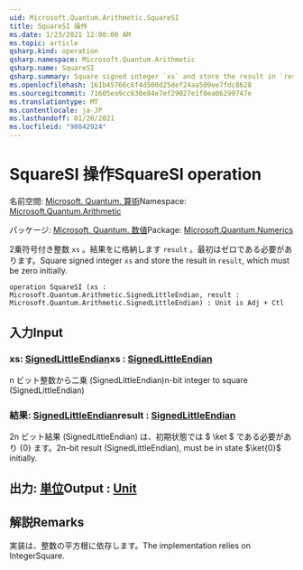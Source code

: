 ```yaml
---
uid: Microsoft.Quantum.Arithmetic.SquareSI
title: SquareSI 操作
ms.date: 1/23/2021 12:00:00 AM
ms.topic: article
qsharp.kind: operation
qsharp.namespace: Microsoft.Quantum.Arithmetic
qsharp.name: SquareSI
qsharp.summary: Square signed integer `xs` and store the result in `result`, which must be zero initially.
ms.openlocfilehash: 161b45766c6f4d500d25def24aa509ee7fdc8628
ms.sourcegitcommit: 71605ea9cc630e84e7ef29027e1f0ea06299747e
ms.translationtype: MT
ms.contentlocale: ja-JP
ms.lasthandoff: 01/26/2021
ms.locfileid: "98842924"
---
```

# <a name="squaresi-operation"></a><span data-ttu-id="f7abe-102">SquareSI 操作</span><span class="sxs-lookup"><span data-stu-id="f7abe-102">SquareSI operation</span></span>

<span data-ttu-id="f7abe-103">名前空間: [Microsoft. Quantum. 算術](xref:Microsoft.Quantum.Arithmetic)</span><span class="sxs-lookup"><span data-stu-id="f7abe-103">Namespace: [Microsoft.Quantum.Arithmetic](xref:Microsoft.Quantum.Arithmetic)</span></span>

<span data-ttu-id="f7abe-104">パッケージ: [Microsoft. Quantum. 数値](https://nuget.org/packages/Microsoft.Quantum.Numerics)</span><span class="sxs-lookup"><span data-stu-id="f7abe-104">Package: [Microsoft.Quantum.Numerics](https://nuget.org/packages/Microsoft.Quantum.Numerics)</span></span>


<span data-ttu-id="f7abe-105">2乗符号付き整数 `xs` 。結果をに格納します `result` 。最初はゼロである必要があります。</span><span class="sxs-lookup"><span data-stu-id="f7abe-105">Square signed integer `xs` and store the result in `result`, which must be zero initially.</span></span>

```qsharp
operation SquareSI (xs : Microsoft.Quantum.Arithmetic.SignedLittleEndian, result : Microsoft.Quantum.Arithmetic.SignedLittleEndian) : Unit is Adj + Ctl
```


## <a name="input"></a><span data-ttu-id="f7abe-106">入力</span><span class="sxs-lookup"><span data-stu-id="f7abe-106">Input</span></span>

### <a name="xs--signedlittleendian"></a><span data-ttu-id="f7abe-107">xs: [SignedLittleEndian](xref:Microsoft.Quantum.Arithmetic.SignedLittleEndian)</span><span class="sxs-lookup"><span data-stu-id="f7abe-107">xs : [SignedLittleEndian](xref:Microsoft.Quantum.Arithmetic.SignedLittleEndian)</span></span>

<span data-ttu-id="f7abe-108">n ビット整数から二乗 (SignedLittleEndian)</span><span class="sxs-lookup"><span data-stu-id="f7abe-108">n-bit integer to square (SignedLittleEndian)</span></span>


### <a name="result--signedlittleendian"></a><span data-ttu-id="f7abe-109">結果: [SignedLittleEndian](xref:Microsoft.Quantum.Arithmetic.SignedLittleEndian)</span><span class="sxs-lookup"><span data-stu-id="f7abe-109">result : [SignedLittleEndian](xref:Microsoft.Quantum.Arithmetic.SignedLittleEndian)</span></span>

<span data-ttu-id="f7abe-110">2n ビット結果 (SignedLittleEndian) は、初期状態では $ \ket $ である必要があり {0} ます。</span><span class="sxs-lookup"><span data-stu-id="f7abe-110">2n-bit result (SignedLittleEndian), must be in state $\ket{0}$ initially.</span></span>



## <a name="output--unit"></a><span data-ttu-id="f7abe-111">出力: [単位](xref:microsoft.quantum.lang-ref.unit)</span><span class="sxs-lookup"><span data-stu-id="f7abe-111">Output : [Unit](xref:microsoft.quantum.lang-ref.unit)</span></span>



## <a name="remarks"></a><span data-ttu-id="f7abe-112">解説</span><span class="sxs-lookup"><span data-stu-id="f7abe-112">Remarks</span></span>

<span data-ttu-id="f7abe-113">実装は、整数の平方根に依存します。</span><span class="sxs-lookup"><span data-stu-id="f7abe-113">The implementation relies on IntegerSquare.</span></span>